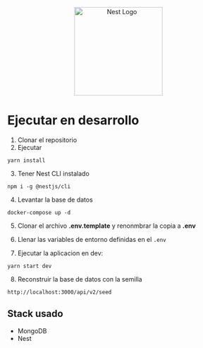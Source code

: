 <p align="center">
  <a href="http://nestjs.com/" target="blank"><img src="https://nestjs.com/img/logo-small.svg" width="200" alt="Nest Logo" /></a>
</p>

# Ejecutar en desarrollo

1. Clonar el repositorio
2. Ejecutar
```
yarn install
```
3. Tener Nest CLI instalado
```
npm i -g @nestjs/cli
```

4. Levantar la base de datos
```
docker-compose up -d
```

5. Clonar el archivo __.env.template__ y renonmbrar la copia a __.env__

6. Llenar las variables de entorno definidas en el ```.env```

7. Ejecutar la aplicacion en dev:
```
yarn start dev
```

8. Reconstruir la base de datos con la semilla
```
http://localhost:3000/api/v2/seed
```

## Stack usado
* MongoDB
* Nest